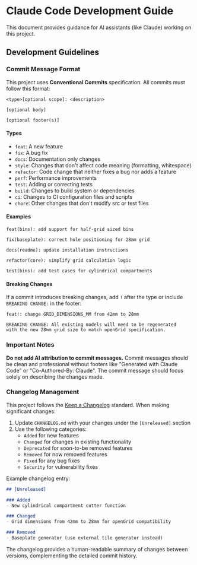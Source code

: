 # Claude Code Development Guide

This document provides guidance for AI assistants (like Claude) working on this
project.

## Development Guidelines

### Commit Message Format

This project uses **Conventional Commits** specification. All commits must
follow this format:

```
<type>[optional scope]: <description>

[optional body]

[optional footer(s)]
```

#### Types

- `feat`: A new feature
- `fix`: A bug fix
- `docs`: Documentation only changes
- `style`: Changes that don't affect code meaning (formatting, whitespace)
- `refactor`: Code change that neither fixes a bug nor adds a feature
- `perf`: Performance improvements
- `test`: Adding or correcting tests
- `build`: Changes to build system or dependencies
- `ci`: Changes to CI configuration files and scripts
- `chore`: Other changes that don't modify src or test files

#### Examples

```
feat(bins): add support for half-grid sized bins

fix(baseplate): correct hole positioning for 28mm grid

docs(readme): update installation instructions

refactor(core): simplify grid calculation logic

test(bins): add test cases for cylindrical compartments
```

#### Breaking Changes

If a commit introduces breaking changes, add `!` after the type or include
`BREAKING CHANGE:` in the footer:

```
feat!: change GRID_DIMENSIONS_MM from 42mm to 28mm

BREAKING CHANGE: All existing models will need to be regenerated
with the new 28mm grid size to match openGrid specification.
```

### Important Notes

**Do not add AI attribution to commit messages.** Commit messages should be
clean and professional without footers like "Generated with Claude Code" or
"Co-Authored-By: Claude". The commit message should focus solely on describing
the changes made.

### Changelog Management

This project follows the [Keep a Changelog](https://keepachangelog.com/en/1.1.0/)
standard. When making significant changes:

1. Update `CHANGELOG.md` with your changes under the `[Unreleased]` section
2. Use the following categories:
   - `Added` for new features
   - `Changed` for changes in existing functionality
   - `Deprecated` for soon-to-be removed features
   - `Removed` for now removed features
   - `Fixed` for any bug fixes
   - `Security` for vulnerability fixes

Example changelog entry:

```markdown
## [Unreleased]

### Added
- New cylindrical compartment cutter function

### Changed
- Grid dimensions from 42mm to 28mm for openGrid compatibility

### Removed
- Baseplate generator (use external tile generator instead)
```

The changelog provides a human-readable summary of changes between versions,
complementing the detailed commit history.
